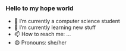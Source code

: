 ### Hello to my hope world

- 🔭 I’m currently a computer science student
- 🌱 I’m currently learning new stuff
- 📫 How to reach me: ...
- 😄 Pronouns: she/her
